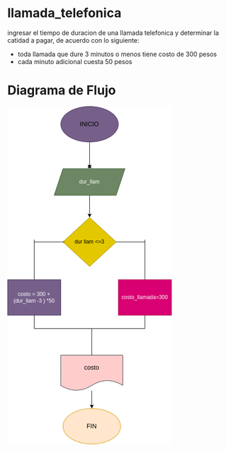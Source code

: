 # llamada_telefonica

ingresar el tiempo de duracion de una llamada telefonica y determinar la catidad a pagar, de acuerdo con lo siguiente:
- toda llamada que dure 3 minutos o menos tiene costo de 300 pesos
- cada minuto adicional cuesta 50 pesos

# Diagrama de Flujo
![Diagrama de flujo](diagrama.png "Diagrama de flujo")